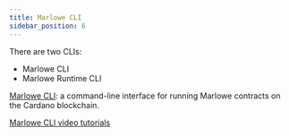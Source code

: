 ```yaml
---
title: Marlowe CLI
sidebar_position: 6
---
```


There are two CLIs: 

   * Marlowe CLI 
   * Marlowe Runtime CLI 

[Marlowe CLI](https://github.com/input-output-hk/marlowe-cardano/blob/main/marlowe-cli/ReadMe.md): a command-line interface for running Marlowe contracts on the Cardano blockchain.

[Marlowe CLI video tutorials](../tutorials/video-tutorials-index.md)

